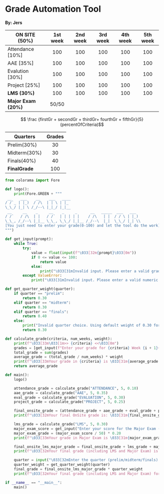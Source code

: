 # Grade Automation Tool 
**By: Jers**

ON SITE (50%)|1st week | 2nd week | 3rd week | 4th week | 5th week
--- | :---: | :---: | :---: | :---: | :---: 
Attendance [10%]| 100 | 100 | 100 | 100 | 100 
AAE [35%]| 100 | 100 | 100 | 100 | 100 | 100
Evalution [30%] | 100 | 100 | 100 | 100 | 100
Project [25%]| 100 | 100 | 100 | 100 | 100 
**LMS (30%)** | 100 | 100 | 100 | 100 | 100
**Major Exam (20%)** | 50/50 |



$$ \frac {firstGr + secondGr + thirdGr+ fourthGr + fifthGr}{5} (percentOfCriteria)$$

Quarters | Grades 
--- | :---:
Prelim(30%) | 30
Midterm(30%) | 30
Finals(40%) |40
**FinalGrade** | 100

```python
from colorama import Fore

def logo():
    print(Fore.GREEN + """ 
 __    ___    __    ___   ____                                
/ /`_ | |_)  / /\  | | \ | |_                                 
\_\_/ |_| \ /_/--\ |_|_/ |_|__                                
 __     __    _     __    _     _      __   _____  ___   ___  
/ /`   / /\  | |   / /`  | | | | |    / /\   | |  / / \ | |_) 
\_\_, /_/--\ |_|__ \_\_, \_\_/ |_|__ /_/--\  |_|  \_\_/ |_| \\
[You just need to enter your grade(0-100) and let the tool do the work]
""")
    
def get_input(prompt):
    while True:
        try:
            value = float(input(f"\033[32m{prompt}\033[0m"))
            if 0 <= value <= 100:
                return value
            else:
                print("\033[31mInvalid input. Please enter a valid grade between 0 and 100.\033[0m")
        except ValueError:
            print("\033[31mInvalid input. Please enter a valid numeric value.\033[0m")

def get_quarter_weight(quarter):
    if quarter == "prelim":
        return 0.30
    elif quarter == "midterm":
        return 0.30
    elif quarter == "finals":
        return 0.40
    else:
        print("Invalid quarter choice. Using default weight of 0.30 for Prelim.")
        return 0.30

def calculate_grade(criteria, num_weeks, weight):
    print(f"\033[33m\033[1m>> {criteria} <<\033[0m")
    grades = [get_input(f"Enter your grade for {criteria} Week {i + 1}~~>") for i in range(num_weeks)]
    total_grade = sum(grades)
    average_grade = (total_grade / num_weeks) * weight
    print(f"\033[33mYour grade in {criteria} is \033[31m{average_grade:.2f}%\033[33m.\033[0m\n")
    return average_grade

def main():
    logo()

    attendance_grade = calculate_grade("ATTENDANCE", 5, 0.10)
    aae_grade = calculate_grade("AAE", 5, 0.35)
    eval_grade = calculate_grade("EVALUATION", 5, 0.30)
    project_grade = calculate_grade("PROJECT", 5, 0.25)

    final_onsite_grade = (attendance_grade + aae_grade + eval_grade + project_grade) * 0.50
    print(f"\033[32mYour final OnSite grade is: \033[31m{final_onsite_grade:.2f}%\033[0m\n")

    lms_grade = calculate_grade("LMS", 5, 0.30)
    major_exam_score = get_input("Enter your score for the Major Exam (out of 50)~~>")
    major_exam_grade = (major_exam_score / 50) * 0.20
    print(f"\033[33mYour grade in Major Exam is \033[31m{major_exam_grade:.2f}%\033[0m\n")

    final_onsite_lms_major_grade = final_onsite_grade + lms_grade + major_exam_grade
    print(f"\033[32mYour final grade (including LMS and Major Exam) is: \033[31m{final_onsite_lms_major_grade:.2f}%\033[0m")

    quarter = input("\033[32mEnter the quarter (prelim/midterm/finals): \033[0m")
    quarter_weight = get_quarter_weight(quarter)
    final_grade = final_onsite_lms_major_grade * quarter_weight
    print(f"\033[32mYour final grade (including LMS and Major Exam) for {quarter} is: \033[31m{final_grade:.2f}%\033[0m")

if __name__ == "__main__":
    main()

```
